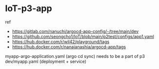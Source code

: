 # IoT-p3-app

ref
- https://gitlab.com/nanuchi/argocd-app-config/-/tree/main/dev
- https://github.com/seongcho1/IoT/blob/main/p2test/configs/app1.yaml
- https://hub.docker.com/r/wil42/playground/tags
- https://hub.docker.com/r/nanajanashia/argocd-app/tags


myapp-argo-application.yaml (argo cd sync) needs to be a part of p3
dev/myapp.yaml (deployment + service)

